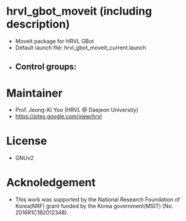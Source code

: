 # hrvl_gbot_moveit (including description)
- MoveIt package for HRVL GBot
- Default launch file: hrvl_gbot_moveit_current.launch
- Control groups: 
  - 



# Maintainer
- Prof. Jeong-Ki Yoo (HRVL @ Daejeon University)
- https://sites.google.com/view/hrvl

# License
- GNUv2

# Acknoledgement
- This work was supported by the National Research Foundation of Korea(NRF) grant funded by the Korea government(MSIT) (No. 2016R1C1B2012348).
